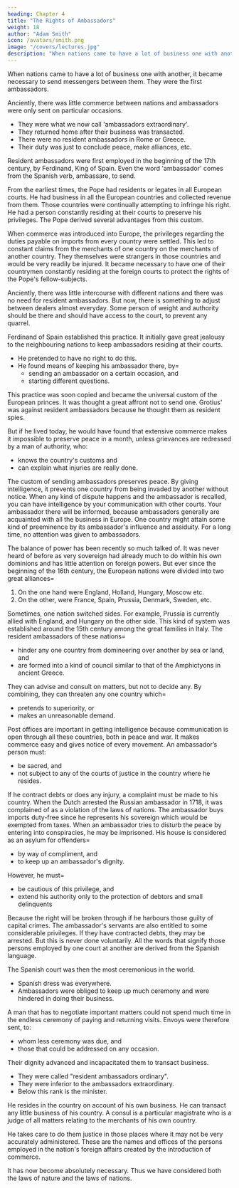 ```yaml
---
heading: Chapter 4
title: "The Rights of Ambassadors"
weight: 18
author: "Adam Smith"
icon: /avatars/smith.png
image: "/covers/lectures.jpg"
description: "When nations came to have a lot of business one with another, it became necessary to send messengers between them. They were the first ambassadors"
---
```





When nations came to have a lot of business one with another, it became necessary to send messengers between them. They were the first ambassadors.

Anciently, there was little commerce between nations and ambassadors were only sent on particular occasions.
- They were what we now call 'ambassadors extraordinary'.
- They returned home after their business was transacted.
- There were no resident ambassadors in Rome or Greece. 
- Their duty was just to conclude peace, make alliances, etc.

Resident ambassadors were first employed in the beginning of the 17th century, by Ferdinand, King of Spain. Even the word 'ambassador' comes from the Spanish verb, ambassare, to send.

From the earliest times, the Pope had residents or legates in all European courts. He had business in all the European countries and collected revenue from them. Those countries were continually attempting to infringe his right. He had a person constantly residing at their courts to preserve his privileges. The Pope derived several advantages from this custom.


When commerce was introduced into Europe, the privileges regarding the duties payable on imports from every country were settled. This led to constant claims from the merchants of one country on the merchants of another country. They themselves were strangers in those countries and would be very readily be injured. It became necessary to have one of their countrymen constantly residing at the foreign courts to protect the rights of the Pope's fellow-subjects.

Anciently, there was little intercourse with different nations and there was no need for resident ambassadors. But now, there is something to adjust between dealers almost everyday. Some person of weight and authority should be there and should have access to the court, to prevent any quarrel.

Ferdinand of Spain established this practice. It initially gave great jealousy to the neighbouring nations to keep ambassadors residing at their courts. 
- He pretended to have no right to do this.
- He found means of keeping his ambassador there, by= 
  - sending an ambassador on a certain occasion, and
  - starting different questions.

This practice was soon copied and became the universal custom of the European princes. It was thought a great affront not to send one. Grotius' was against resident ambassadors because he thought them as resident spies. 

But if he lived today, he would have found that extensive commerce makes it impossible to preserve peace in a month, unless grievances are redressed by a man of authority, who:
- knows the country's customs and
- can explain what injuries are really done.

The custom of sending ambassadors preserves peace. By giving intelligence, it prevents one country from being invaded by another without notice. When any kind of dispute happens and the ambassador is recalled, you can have intelligence by your communication with other courts. Your ambassador there will be informed, because ambassadors generally are acquainted with all the business in Europe. One country might attain some kind of preeminence by its ambassador's influence and assiduity. For a long time, no attention was given to ambassadors. 

The balance of power has been recently so much talked of. It was never heard of before as very sovereign had already much to do within his own dominions and has little attention on foreign powers. But ever since the beginning of the 16th century, the European nations were divided into two great alliances= 
<!-- Before the institution of residents, they had little intelligence. -->

1. On the one hand were England, Holland, Hungary, Moscow etc.
2. On the other, were France, Spain, Prussia, Denmark, Sweden, etc.

Sometimes, one nation switched sides. For example, Prussia is currently allied with England, and Hungary on the other side. This kind of system was established around the 15th century among the great families in Italy. The resident ambassadors of these nations= 
- hinder any one country from domineering over another by sea or land, and
- are formed into a kind of council similar to that of the Amphictyons in ancient Greece.

They can advise and consult on matters, but not to decide any. By combining, they can threaten any one country which= 
- pretends to superiority, or
- makes an unreasonable demand.

Post offices are important in getting intelligence because communication is open through all these countries, both in peace and war. It makes commerce easy and gives notice of every movement. An ambassador’s person must:
- be sacred, and
- not subject to any of the courts of justice in the country where he resides.

If he contract debts or does any injury, a complaint must be made to his country. When the Dutch arrested the Russian ambassador in 1718, it was complained of as a violation of the laws of nations. The ambassador buys imports duty-free since he represents his sovereign which would be exempted from taxes. When an ambassador tries to disturb the peace by entering into conspiracies, he may be imprisoned. His house is considered as an asylum for offenders= 
- by way of compliment, and
- to keep up an ambassador's dignity.

However, he must= 
- be cautious of this privilege, and
- extend his authority only to the protection of debtors and small delinquents

Because the right will be broken through if he harbours those guilty of capital crimes. The ambassador's servants are also entitled to some considerable privileges. If they have contracted debts, they may be arrested. But this is never done voluntarily. All the words that signify those persons employed by one court at another are derived from the Spanish language.

The Spanish court was then the most ceremonious in the world.
- Spanish dress was everywhere.
- Ambassadors were obliged to keep up much ceremony and were hindered in doing their business.

A man that has to negotiate important matters could not spend much time in the endless ceremony of paying and returning visits. Envoys were therefore sent, to:
- whom less ceremony was due, and
- those that could be addressed on any occasion.

Their dignity advanced and incapacitated them to transact business.
- They were called "resident ambassadors ordinary".
- They were inferior to the ambassadors extraordinary.
- Below this rank is the minister.

He resides in the country on account of his own business. He can transact any little business of his country.
A consul is a particular magistrate who is a judge of all matters relating to the merchants of his own country.

He takes care to do them justice in those places where it may not be very accurately administered.
These are the names and offices of the persons employed in the nation's foreign affairs created by the introduction of commerce.

It has now become absolutely necessary. Thus we have considered both the laws of nature and the laws of nations.

